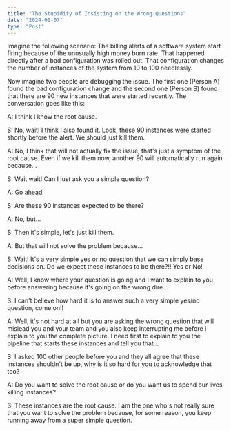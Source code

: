 ```yaml
---
title: "The Stupidity of Insisting on the Wrong Questions"
date: "2024-01-07"
type: "Post"
---
```


Imagine the following scenario: The billing alerts of a software system start firing because of the unusually high money burn rate. That happened directly after a bad configuration was rolled out. That configuration changes the number of instances of the system from 10 to 100 needlessly.

Now imagine two people are debugging the issue. The first one (Person A) found the bad configuration change and the second one (Person S) found that there are 90 new instances that were started recently. The conversation goes like this:

A: I think I know the root cause.

S: No, wait! I think I also found it. Look, these 90 instances were started shortly before the alert. We should just kill them.

A: No, I think that will not actually fix the issue, that's just a symptom of the root cause. Even if we kill them now, another 90 will automatically run again because...

S: Wait wait! Can I just ask you a simple question?

A: Go ahead

S: Are these 90 instances expected to be there?

A: No, but...

S: Then it's simple, let's just kill them.

A: But that will not solve the problem because...

S: Wait! It's a very simple yes or no question that we can simply base decisions on. Do we expect these instances to be there?!! Yes or No!

A: Well, I know where your question is going and I want to explain to you before answering because it's going on the wrong dire...

S: I can't believe how hard it is to answer such a very simple yes/no question, come on!!

A: Well, it's not hard at all but you are asking the wrong question that will mislead you and your team and you also keep interrupting me before I explain to you the complete picture. I need first to explain to you the pipeline that starts these instances and tell you that...

S: I asked 100 other people before you and they all agree that these instances shouldn't be up, why is it so hard for you to acknowledge that too?

A: Do you want to solve the root cause or do you want us to spend our lives killing instances?

S: These instances are the root cause. I am the one who's not really sure that you want to solve the problem because, for some reason, you keep running away from a super simple question.

